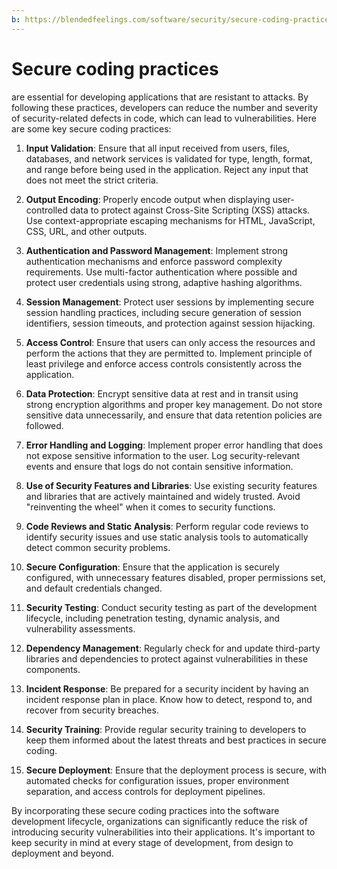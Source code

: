 ```yaml
---
b: https://blendedfeelings.com/software/security/secure-coding-practices.md
---
```


# Secure coding practices 
are essential for developing applications that are resistant to attacks. By following these practices, developers can reduce the number and severity of security-related defects in code, which can lead to vulnerabilities. Here are some key secure coding practices:

1. **Input Validation**: Ensure that all input received from users, files, databases, and network services is validated for type, length, format, and range before being used in the application. Reject any input that does not meet the strict criteria.

2. **Output Encoding**: Properly encode output when displaying user-controlled data to protect against Cross-Site Scripting (XSS) attacks. Use context-appropriate escaping mechanisms for HTML, JavaScript, CSS, URL, and other outputs.

3. **Authentication and Password Management**: Implement strong authentication mechanisms and enforce password complexity requirements. Use multi-factor authentication where possible and protect user credentials using strong, adaptive hashing algorithms.

4. **Session Management**: Protect user sessions by implementing secure session handling practices, including secure generation of session identifiers, session timeouts, and protection against session hijacking.

5. **Access Control**: Ensure that users can only access the resources and perform the actions that they are permitted to. Implement principle of least privilege and enforce access controls consistently across the application.

6. **Data Protection**: Encrypt sensitive data at rest and in transit using strong encryption algorithms and proper key management. Do not store sensitive data unnecessarily, and ensure that data retention policies are followed.

7. **Error Handling and Logging**: Implement proper error handling that does not expose sensitive information to the user. Log security-relevant events and ensure that logs do not contain sensitive information.

8. **Use of Security Features and Libraries**: Use existing security features and libraries that are actively maintained and widely trusted. Avoid "reinventing the wheel" when it comes to security functions.

9. **Code Reviews and Static Analysis**: Perform regular code reviews to identify security issues and use static analysis tools to automatically detect common security problems.

10. **Secure Configuration**: Ensure that the application is securely configured, with unnecessary features disabled, proper permissions set, and default credentials changed.

11. **Security Testing**: Conduct security testing as part of the development lifecycle, including penetration testing, dynamic analysis, and vulnerability assessments.

12. **Dependency Management**: Regularly check for and update third-party libraries and dependencies to protect against vulnerabilities in these components.

13. **Incident Response**: Be prepared for a security incident by having an incident response plan in place. Know how to detect, respond to, and recover from security breaches.

14. **Security Training**: Provide regular security training to developers to keep them informed about the latest threats and best practices in secure coding.

15. **Secure Deployment**: Ensure that the deployment process is secure, with automated checks for configuration issues, proper environment separation, and access controls for deployment pipelines.

By incorporating these secure coding practices into the software development lifecycle, organizations can significantly reduce the risk of introducing security vulnerabilities into their applications. It's important to keep security in mind at every stage of development, from design to deployment and beyond.